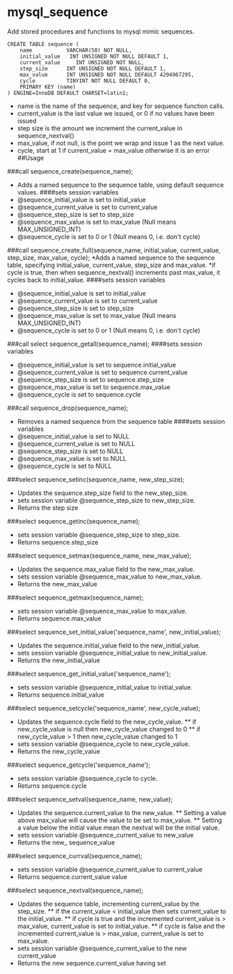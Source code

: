 # mysql_sequence

Add stored procedures and functions to mysql mimic sequences.

```
CREATE TABLE sequence (
    name           VARCHAR(50) NOT NULL,
    initial_value   INT UNSIGNED NOT NULL DEFAULT 1,
    current_value     INT UNSIGNED NOT NULL,
    step_size      INT UNSIGNED NOT NULL DEFAULT 1,
    max_value      INT UNSIGNED NOT NULL DEFAULT 4294967295,
    cycle          TINYINT NOT NULL DEFAULT 0,
    PRIMARY KEY (name)
) ENGINE=InnoDB DEFAULT CHARSET=latin1;
```

* name is the name of the sequence, and key for sequence function calls.
* current_value is the last value we issued, or 0 if no values have been issued
* step size is the amount we increment the current_value in sequence_nextval()
* max_value, if not null, is the point we wrap and issue 1 as the next value.
* cycle, start at 1 if current_value = max_value otherwise it is an error
##Usage

###call sequence_create(sequence_name);
* Adds a named sequence to the sequence table, using default sequence values.
####sets session variables
* @sequence_initial_value is set to initial_value
* @sequence_current_value is set to current_value
* @sequence_step_size is set to step_size
* @sequence_max_value is set to max_value (Null means MAX_UNSIGNED_INT)
* @sequence_cycle is set to 0 or 1 (Null means 0, i.e. don't cycle)

###call sequence_create_full(sequence_name, initial_value, current_value, step_size, max_value, cycle);
*Adds a named sequence to the sequence table, specifying initial_value, current_value, step_size and max_value.
*if cycle is true, then when sequence_nextval() increments past max_value, it cycles back to initial_value.
####sets session variables
* @sequence_initial_value is set to initial_value
* @sequence_current_value is set to current_value
* @sequence_step_size is set to step_size
* @sequence_max_value is set to max_value (Null means MAX_UNSIGNED_INT)
* @sequence_cycle is set to 0 or 1 (Null means 0, i.e. don't cycle)


###call select sequence_getall(sequence_name);
####sets session variables
* @sequence_initial_value is set to sequence.initial_value
* @sequence_current_value is set to sequence.current_value
* @sequence_step_size is set to sequence.step_size
* @sequence_max_value is set to sequence.max_value
* @sequence_cycle is set to sequence.cycle

###call sequence_drop(sequence_name);
* Removes a named sequence from the sequence table
####sets session variables
* @sequence_initial_value is set to NULL
* @sequence_current_value is set to NULL 
* @sequence_step_size is set to NULL
* @sequence_max_value is set to NULL
* @sequence_cycle is set to NULL


###select sequence_setinc(sequence_name, new_step_size);
* Updates the sequence.step_size field to the new_step_size.
* sets session variable @sequence_step_size to new_step_size.
* Returns the step size

###select sequence_getinc(sequence_name);
* sets session variable @sequence_step_size to step_size.
* Returns sequence.step_size

###select sequence_setmax(sequence_name, new_max_value);
* Updates the sequence.max_value field to the new_max_value.
* sets session variable @sequence_max_value to new_max_value.
* Returns the new_max_value

###select sequence_getmax(sequence_name);
* sets session variable @sequence_max_value to max_value.
* Returns sequence.max_value

###select sequence_set_initial_value('sequence_name', new_initial_value);
* Updates the sequence.initial_value field to the new_initial_value.
* sets session variable @sequence_initial_value to new_initial_value.
* Returns the new_initial_value

###select sequence_get_initial_value('sequence_name');
* sets session variable @sequence_initial_value to initial_value.
* Returns sequence.initial_value

###select sequence_setcycle('sequence_name', new_cycle_value);
* Updates the sequence.cycle field to the new_cycle_value.
** if new_cycle_value is null then new_cycle_value changed to 0
** if new_cycle_value > 1 then new_cycle_value changed to 1
* sets session variable @sequence_cycle to new_cycle_value.
* Returns the new_cycle_value

###select sequence_getcycle('sequence_name');
* sets session variable @sequence_cycle to cycle.
* Returns sequence.cycle

###select sequence_setval(sequence_name, new_value);
* Updates the sequence.current_value to the new_value.
** Setting a value above max_value will cause the value to be set to max_value.
** Setting a value below the initial value mean the nextval will be the initial value.
* sets session variable @sequence_current_value to new_value
* Returns the new_ sequence_value

###select sequence_currval(sequence_name);
* sets session variable @sequence_current_value to current_value
* Returns sequence.current_value value

###select sequence_nextval(sequence_name);
* Updates the sequence table, incrementing current_value by the step_size.
** if the current_value < initial_value then sets current_value to the initial_value.
** if cycle is true and the incremented current_value is > max_value, current_value is set to initial_value.
** if cycle is false and the incremented current_value is > max_value, current_value is set to max_value.
* sets session variable @sequence_current_value to the new current_value
* Returns the new sequence.current_value having set


